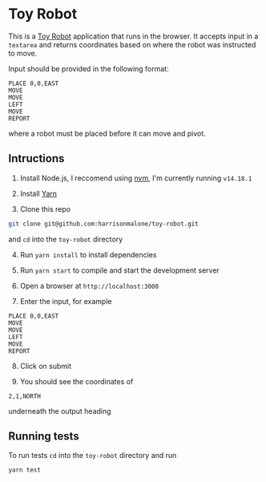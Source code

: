 # Toy Robot

This is a [Toy Robot](https://zone.github.io/frontend/toy-robot) application that runs in the browser. It accepts input in a `textarea` and returns coordinates based on where the robot was instructed to move.

Input should be provided in the following format:

```
PLACE 0,0,EAST
MOVE
MOVE
LEFT
MOVE
REPORT
```

where a robot must be placed before it can move and pivot.

## Intructions

1. Install Node.js, I reccomend using [nvm](https://github.com/nvm-sh/nvm), I'm currently running `v14.18.1`

2. Install [Yarn](https://yarnpkg.com/getting-started/install)

3. Clone this repo

```bash
git clone git@github.com:harrisonmalone/toy-robot.git
```

and `cd` into the `toy-robot` directory 

4. Run `yarn install` to install dependencies

5. Run `yarn start` to compile and start the development server

6. Open a browser at `http://localhost:3000`

7. Enter the input, for example

```
PLACE 0,0,EAST
MOVE
MOVE
LEFT
MOVE
REPORT
```

8. Click on submit

9. You should see the coordinates of

```
2,1,NORTH
```

underneath the output heading

## Running tests

To run tests `cd` into the `toy-robot` directory and run

```bash
yarn test
```